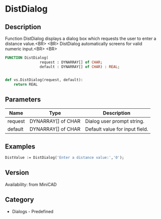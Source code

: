 # DistDialog

## Description
Function DistDialog displays a dialog box which requests the user to enter a distance value.&lt;BR&gt;
&lt;BR&gt;
DistDialog automatically screens for valid numeric input.&lt;BR&gt;
&lt;BR&gt;


```pascal
FUNCTION DistDialog(
				request : DYNARRAY[] of CHAR;
				default : DYNARRAY[] of CHAR) : REAL;
```

```python

def vs.DistDialog(request, default):
    return REAL
```

## Parameters
|Name|Type|Description|
|---|---|---|
|request|DYNARRAY[] of CHAR|Dialog user prompt string.|
|default|DYNARRAY[] of CHAR|Default value for input field.|

## Examples
```pascal
DistValue := DistDialog('Enter a distance value:','0');


```

## Version
Availability: from MiniCAD
## Category
* Dialogs - Predefined

